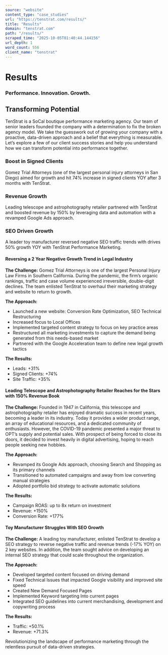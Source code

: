 ```yaml
---
source: "website"
content_type: "case_studies"
url: "https://tenstrat.com/results/"
title: "Results"
domain: "tenstrat.com"
path: "/results/"
scraped_time: "2025-10-05T01:40:44.144156"
url_depth: 1
word_count: 556
client_name: "tenstrat"
---
```


# Results

### Performance. Innovation. Growth.

## Transforming Potential 

TenStrat is a SoCal boutique performance marketing agency. Our team of senior leaders founded the company with a determination to fix the broken agency model. We take the guesswork out of growing your company with a proactive, data-driven approach and a belief that everything is measurable. Let’s explore a few of our client success stories and help you understand how we can transform potential into performance together.

### Boost in Signed Clients

Gomez Trial Attorneys (one of the largest personal injury attorneys in San Diego) aimed for growth and hit 74% increase in signed clients YOY after 3 months with TenStrat.

### Revenue Growth

Leading telescope and astrophotography retailer partnered with TenStrat and boosted revenue by 150% by leveraging data and automation with a revamped Google Ads approach.

### SEO Driven Growth

A leader toy manufacturer reversed negative SEO traffic trends with drives 50% growth YOY with TenStrat Performance Marketing. 

#### Reversing a 2 Year Negative Growth Trend in Legal Industry

**The Challenge:** Gomez Trial Attorneys is one of the largest Personal Injury Law Firms in Southern California. During the pandemic, the firm’s organic rankings, traffic and case volume experienced irreversible, double-digit declines. The team enlisted TenStrat to overhaul their marketing strategy and website to return to growth.

**The Approach:**

*   Launched a new website: Conversion Rate Optimization, SEO Technical Restructuring
*   Increased focus to Local Offices
*   Implemented targeted content strategy to focus on key practice areas
*   Restructured all marketing investments to capture the demand being generated from this needs-based market
*   Partnered with the Google Acceleration team to define new legal growth tactics

**The Results:**

*   Leads: +31%
*   Signed Clients: +74%
*   Site Traffic: +35%

#### Leading Telescope and Astrophotography Retailer Reaches for the Stars with 150% Revenue Book

**The Challenge:** Founded in 1947 in California, this telescope and astrophotography retailer has enjoyed dramatic success in recent years, becoming a leader in its industry. Today it provides a wider product range, an array of educational resources, and a dedicated community of enthusiasts. However, the COVID-19 pandemic presented a major threat to OPT’s supply and potential sales. With prospect of being forced to close its doors, it decided to invest heavily in digital advertising, hoping to reach people seeking new hobbies.

**The Approach:**

*   Revamped its Google Ads approach, choosing Search and Shopping as its primary channels
*   Transitioned to automated campaigns and away from low converting manual strategies
*   Adopted portfolio bid strategy to activate automatic solutions

**The Results:**

*   Campaign ROAS: up to 8x return on investment
*   Revenue: +150%
*   Conversion Rate: +177%

#### Toy Manufacturer Struggles With SEO Growth

**The Challenge:** A leading toy manufacturer, enlisted TenStrat to develop a SEO strategy to reverse negative traffic and revenue trends (-17% YOY) on 2 key websites. In addition, the team sought advice on developing an internal SEO strategy that could scale throughout the organization.

**The Approach:**

*   Developed targeted content focused on driving demand
*   Fixed Technical Issues that impacted Google visibility and improved site speed
*   Created New Demand Focused Pages
*   Implemented Keyword targeting Into current pages
*   Integrated SEO guidelines into current merchandising, development and copywriting process

**The Results:**

*   Traffic: +50.1%
*   Revenue: +71.3%

Revolutionizing the landscape of performance marketing through the relentless pursuit of data-driven strategies.